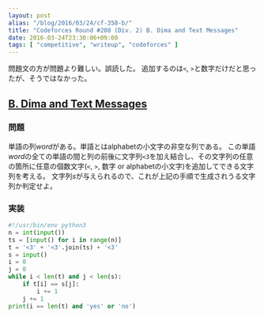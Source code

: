 ```yaml
---
layout: post
alias: "/blog/2016/03/24/cf-358-b/"
title: "Codeforces Round #208 (Div. 2) B. Dima and Text Messages"
date: 2016-03-24T23:30:06+09:00
tags: [ "competitive", "writeup", "codeforces" ]
---
```


問題文の方が問題より難しい。誤読した。
追加するのは`<`, `>`と数字だけだと思ったが、そうではなかった。

## [B. Dima and Text Messages](http://codeforces.com/contest/358/problem/B)

### 問題

単語の列$word$がある。単語とはalphabetの小文字の非空な列である。
この単語$word$の全ての単語の間と列の前後に文字列`<3`を加え結合し、その文字列の任意の箇所に任意の個数文字(`<`, `>`, 数字 or alphabetの小文字)を追加してできる文字列を考える。
文字列$s$が与えられるので、これが上記の手順で生成されうる文字列か判定せよ。

### 実装

``` python
#!/usr/bin/env python3
n = int(input())
ts = [input() for i in range(n)]
t = '<3' + '<3'.join(ts) + '<3'
s = input()
i = 0
j = 0
while i < len(t) and j < len(s):
    if t[i] == s[j]:
        i += 1
    j += 1
print(i == len(t) and 'yes' or 'no')
```
